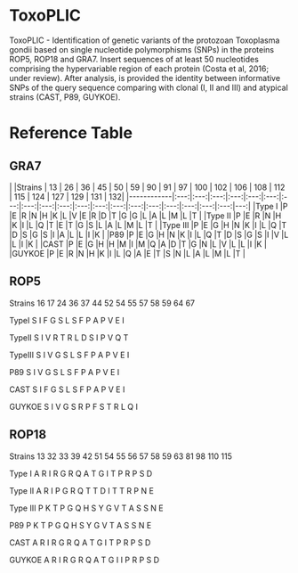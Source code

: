 # ToxoPLIC
ToxoPLIC - Identification of genetic variants of the protozoan Toxoplasma gondii based on single nucleotide polymorphisms (SNPs) in the proteins ROP5, ROP18 and GRA7. Insert sequences of at least 50 nucleotides comprising the hypervariable region of each protein (Costa et al, 2016; under review). After analysis, is provided the identity between informative SNPs of the query sequence comparing with clonal (I, II and III) and atypical strains (CAST, P89, GUYKOE).

#   Reference Table

  ## GRA7
|
  |Strains     |  13 |  26 | 36  | 45   | 50 |  59 | 90  | 91  | 97  | 100 | 102 | 106 | 108 | 112 | 115 | 124 | 127 | 129 | 131 | 132|
  |------------|:---:|:---:|:---:|:---:|:---:|:---:|:---:|:---:|:---:|:---:|:---:|:---:|:---:|:---:|:---:|:---:|:---:|:---:|:---:|---:|
  |Type I      |P    |E    |R    |N   |H    |K    |L    |V    |E     |R    |D    |T    |G    |G    |L    |A    |L    |M    |L    |T   |
  |Type II     |P    |E    |R    |N   |H    |K    |I    |L    |Q     |T    |E    |T    |G    |S    |L    |A    |L    |M    |L    |T   |
  |Type III    |P    |E    |G    |H   |N    |K    |I    |L    |Q     |T    |D    |S    |G    |S    |I    |A    |L    |L    |I    |K   |
  |P89         |P    |E    |G    |H   |N    |K    |I    |L    |Q     |T    |D    |S    |G    |S    |I    |V    |L    |L    |I    |K   |
  |CAST        |P    |E    |G    |H   |H    |M    |I    |M    |Q     |A    |D    |T    |G    |N    |L    |V    |L    |L    |I    |K   |
  |GUYKOE      |P    |E    |R    |N   |H    |K    |I    |L    |Q     |A    |E    |T    |S    |N    |L    |A    |L    |M    |L    |T   |

  ## ROP5

  Strains     16    17    24    36   37    44    52    54   55   57   58    59    64    67

  TypeI       S     I     F     G    S     L     S     F    P    A     P    V     E     I

  TypeII      S     I     V     R    T     R     L     D    S    I     P    V     Q     T

  TypeIII     S     I     V     G    S     L     S     F    P    A     P    V     E     I

  P89         S     I     V     G    S     L     S     F    P    A     P    V     E     I

  CAST        S     I     F     G    S     L     S     F    P    A     P    V     E     I

  GUYKOE      S     I     V     G    S     R     P     F    S    T     R    L     Q     I

    
  ## ROP18

  Strains     13   32    33    39    42   51   54    55   56   57   58    59   63    81    98    110  115

  Type I      A    R     I     R     G    R    Q     A    T    G    I     T    P     R     P     S    D

  Type II     A    R     I     P     G    R    Q     T    T    D    I     T    T     R     P     N    E

  Type III    P    K     T     P     G    Q    H     S    Y    G    V     T    A     S     S     N    E

  P89         P    K     T     P     G    Q    H     S    Y    G    V     T    A     S     S     N    E

  CAST        A    R     I     R     G    R    Q     A    T    G    I     T    P     R     P     S    D

  GUYKOE      A    R     I     R     G    R    Q     A    T    G    I     I    P     R     P     S    D

